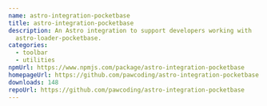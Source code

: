 ```yaml
---
name: astro-integration-pocketbase
title: astro-integration-pocketbase
description: An Astro integration to support developers working with
  astro-loader-pocketbase.
categories:
  - toolbar
  - utilities
npmUrl: https://www.npmjs.com/package/astro-integration-pocketbase
homepageUrl: https://github.com/pawcoding/astro-integration-pocketbase
downloads: 148
repoUrl: https://github.com/pawcoding/astro-integration-pocketbase
---
```

